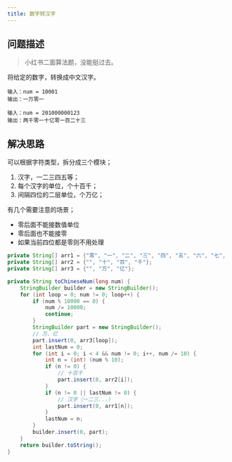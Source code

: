 ```yaml
---
title: 数字转汉字
---
```


## 问题描述

> 小红书二面算法题，没能挺过去。

将给定的数字，转换成中文汉字。

```
输入：num = 10001
输出：一万零一

输入：num = 201000000123
输出：两千零一十亿零一百二十三
```

## 解决思路

可以根据字符类型，拆分成三个模块；

1. 汉字，一二三四五等；
2. 每个汉字的单位，个十百千；
3. 间隔四位的二层单位，个万亿；

有几个需要注意的场景；

- 零后面不能接数值单位
- 零后面也不能接零
- 如果当前四位都是零则不用处理

```java
private String[] arr1 = {"零", "一", "二", "三", "四", "五", "六", "七", "八", "九"};
private String[] arr2 = {"", "十", "百", "千"};
private String[] arr3 = {"", "万", "亿"};

private String toChineseNum(long num) {
    StringBuilder builder = new StringBuilder();
    for (int loop = 0; num != 0; loop++) {
        if (num % 10000 == 0) {
            num /= 10000;
            continue;
        }
        StringBuilder part = new StringBuilder();
        // 万、亿
        part.insert(0, arr3[loop]);
        int lastNum = 0;
        for (int i = 0; i < 4 && num != 0; i++, num /= 10) {
            int n = (int) (num % 10);
            if (n != 0) {
                // 十百千
                part.insert(0, arr2[i]);
            }
            if (n != 0 || lastNum != 0) {
                // 汉字（一二三...）
                part.insert(0, arr1[n]);
            }
            lastNum = n;
        }
        builder.insert(0, part);
    }
    return builder.toString();
}
```
